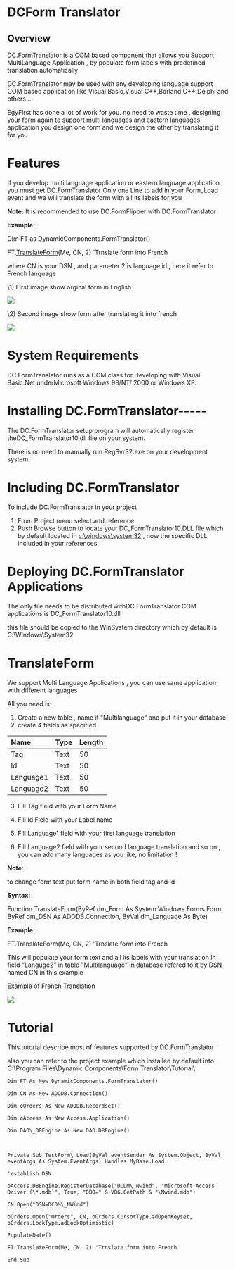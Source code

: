 ﻿DCForm Translator
================


Overview
---------

DC.FormTranslator is a COM based component that allows you Support MultiLanguage Application , by populate form labels with predefined translation automatically

DC.FormTranslator may be used with any developing language support COM based application like Visual Basic,Visual C++,Borland C++,Delphi and others ..

EgyFirst has done a lot of work for you. no need to waste time , designing your form again to support multi languages and eastern languages application 
you design one form and we design the other by translating it for you
# **Features**
If you develop multi language application or eastern language application , you must get DC.FormTranslator
Only one Line to add in your Form\_Load event and we will translate the form with all its labels for you 

**Note:**
It is recommended to use DC.FormFlipper with DC.FormTranslator

**Example:**

Dim FT as DynamicComponents.FormTranslator()

FT.[TranslateForm](#chmtopic8)(Me, CN, 2) 'Trnslate form into French 

where CN is your DSN , and parameter 2 is language id , here it refer to French language



\1) First image show orginal form in English

![](images/Aspose.Words.d68589ff-bca5-455c-9b10-b6946f286dbf.002.png)



\2) Second image show form after translating it into french

![](images/Aspose.Words.d68589ff-bca5-455c-9b10-b6946f286dbf.003.png)
# **System Requirements**
DC.FormTranslator runs as a COM class for Developing with Visual Basic.Net underMicrosoft Windows 98/NT/ 2000 or Windows XP. 


# **Installing DC.FormTranslator-----**
The DC.FormTranslator setup program will automatically register theDC\_FormTranslator10.dll file on your system. 

There is no need to manually run RegSvr32.exe on your development system. 
# **Including DC.FormTranslator**

To include DC.FormTranslator in your project 

1. From Project menu select add reference 
1. Push Browse button to locate your DC\_FormTranslator10.DLL file which by default located in [c:\windows\system32](file:///c:/windows/system32) , now the specific DLL included in your references


# **Deploying DC.FormTranslator Applications**
The only file needs to be distributed withDC.FormTranslator COM applications is DC\_FormTranslator10.dll

this file should be copied to the WinSystem directory which by default is C:\Windows\System32 
# **TranslateForm**

We support Multi Language Applications , you can use same application with different languages

All you need is:

1. Create a new table , name it "Multilanguage" and put it in your database 
1. create 4 fields as specified

|Name|Type|Length|
| :- | :- | :- |
|Tag|Text|50|
|Id|Text|50|
|Language1|Text|50|
|Language2|Text|50|

3. Fill Tag field with your Form Name

4. Fill Id Field with your Label name

5. Fill Language1 field with your first language translation

6. Fill Language2 field with your second language translation and so on , you can add many languages as you like, no limitation !

**Note:**

to change form text put form name in both field tag and id

**Syntax:**

Function TranslateForm(ByRef dm\_Form As System.Windows.Forms.Form, ByRef dm\_DSN As ADODB.Connection, ByVal dm\_Language As Byte)

**Example:**

FT.TranslateForm(Me, CN, 2) 'Trnslate form into French 

This will populate your form text and all its labels with your translation in field "Languge2" in table "Multilanguage" in database refered to it by DSN named CN in this example

Example of French Translation

![](TranslateForm.gif)




# Tutorial

This tutorial describe most of features supported by DC.FormTranslator

also you can refer to the project example which installed by default into C:\Program Files\Dynamic Components\Form Translator\Tutorial\


```
Dim FT As New DynamicComponents.FormTranslator()

Dim CN As New ADODB.Connection()

Dim oOrders As New ADODB.Recordset()

Dim oAccess As New Access.Application()

Dim DAO\_DBEngine As New DAO.DBEngine()



Private Sub TestForm\_Load(ByVal eventSender As System.Object, ByVal eventArgs As System.EventArgs) Handles MyBase.Load

'establish DSN

oAccess.DBEngine.RegisterDatabase("DCDM\_Nwind", "Microsoft Access Driver (\*.mdb)", True, "DBQ=" & VB6.GetPath & "\Nwind.mdb")

CN.Open("DSN=DCDM\_NWind")

oOrders.Open("Orders", CN, oOrders.CursorType.adOpenKeyset, oOrders.LockType.adLockOptimistic)

PopulateDate()

FT.TranslateForm(Me, CN, 2) 'Trnslate form into French 

End Sub
```
